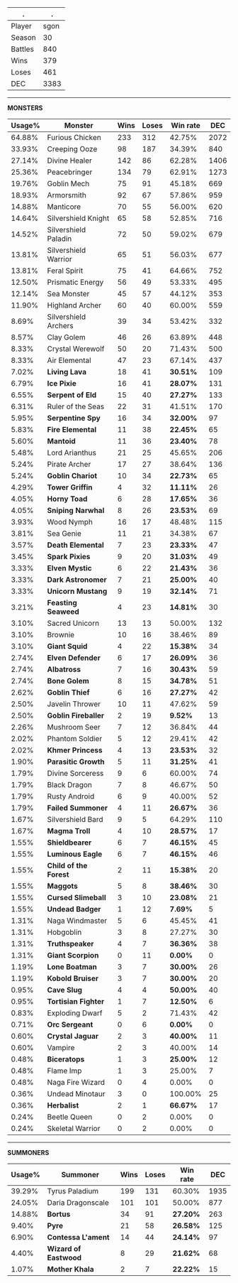 .|.
|-|-
Player|sgon
Season|30
Battles|840
Wins|379
Loses|461
DEC|3383

---
**MONSTERS**

Usage%|Monster|Wins|Loses|Win rate|DEC|
-|-|-|-|-|-|
64.88%|Furious Chicken|233|312|42.75%|2072|
33.93%|Creeping Ooze|98|187|34.39%|840|
27.14%|Divine Healer|142|86|62.28%|1406|
25.36%|Peacebringer|134|79|62.91%|1273|
19.76%|Goblin Mech|75|91|45.18%|669|
18.93%|Armorsmith|92|67|57.86%|959|
14.88%|Manticore|70|55|56.00%|620|
14.64%|Silvershield Knight|65|58|52.85%|716|
14.52%|Silvershield Paladin|72|50|59.02%|679|
13.81%|Silvershield Warrior|65|51|56.03%|677|
13.81%|Feral Spirit|75|41|64.66%|752|
12.50%|Prismatic Energy|56|49|53.33%|495|
12.14%|Sea Monster|45|57|44.12%|353|
11.90%|Highland Archer|60|40|60.00%|559|
8.69%|Silvershield Archers|39|34|53.42%|332|
8.57%|Clay Golem|46|26|63.89%|448|
8.33%|Crystal Werewolf|50|20|71.43%|500|
8.33%|Air Elemental|47|23|67.14%|437|
7.02%|**Living Lava**|18|41|**30.51%**|109|
6.79%|**Ice Pixie**|16|41|**28.07%**|131|
6.55%|**Serpent of Eld**|15|40|**27.27%**|133|
6.31%|Ruler of the Seas|22|31|41.51%|170|
5.95%|**Serpentine Spy**|16|34|**32.00%**|97|
5.83%|**Fire Elemental**|11|38|**22.45%**|65|
5.60%|**Mantoid**|11|36|**23.40%**|78|
5.48%|Lord Arianthus|21|25|45.65%|206|
5.24%|Pirate Archer|17|27|38.64%|136|
5.24%|**Goblin Chariot**|10|34|**22.73%**|65|
4.29%|**Tower Griffin**|4|32|**11.11%**|26|
4.05%|**Horny Toad**|6|28|**17.65%**|36|
4.05%|**Sniping Narwhal**|8|26|**23.53%**|69|
3.93%|Wood Nymph|16|17|48.48%|115|
3.81%|Sea Genie|11|21|34.38%|67|
3.57%|**Death Elemental**|7|23|**23.33%**|47|
3.45%|**Spark Pixies**|9|20|**31.03%**|49|
3.33%|**Elven Mystic**|6|22|**21.43%**|36|
3.33%|**Dark Astronomer**|7|21|**25.00%**|40|
3.33%|**Unicorn Mustang**|9|19|**32.14%**|71|
3.21%|**Feasting Seaweed**|4|23|**14.81%**|30|
3.10%|Sacred Unicorn|13|13|50.00%|132|
3.10%|Brownie|10|16|38.46%|89|
3.10%|**Giant Squid**|4|22|**15.38%**|34|
2.74%|**Elven Defender**|6|17|**26.09%**|36|
2.74%|**Albatross**|7|16|**30.43%**|59|
2.74%|**Bone Golem**|8|15|**34.78%**|51|
2.62%|**Goblin Thief**|6|16|**27.27%**|42|
2.50%|Javelin Thrower|10|11|47.62%|59|
2.50%|**Goblin Fireballer**|2|19|**9.52%**|13|
2.26%|Mushroom Seer|7|12|36.84%|44|
2.02%|Phantom Soldier|5|12|29.41%|42|
2.02%|**Khmer Princess**|4|13|**23.53%**|32|
1.90%|**Parasitic Growth**|5|11|**31.25%**|41|
1.79%|Divine Sorceress|9|6|60.00%|74|
1.79%|Black Dragon|7|8|46.67%|50|
1.79%|Rusty Android|6|9|40.00%|52|
1.79%|**Failed Summoner**|4|11|**26.67%**|36|
1.67%|Silvershield Bard|9|5|64.29%|110|
1.67%|**Magma Troll**|4|10|**28.57%**|17|
1.55%|**Shieldbearer**|6|7|**46.15%**|45|
1.55%|**Luminous Eagle**|6|7|**46.15%**|46|
1.55%|**Child of the Forest**|2|11|**15.38%**|20|
1.55%|**Maggots**|5|8|**38.46%**|30|
1.55%|**Cursed Slimeball**|3|10|**23.08%**|21|
1.55%|**Undead Badger**|1|12|**7.69%**|5|
1.31%|Naga Windmaster|5|6|45.45%|41|
1.31%|Hobgoblin|3|8|27.27%|30|
1.31%|**Truthspeaker**|4|7|**36.36%**|38|
1.31%|**Giant Scorpion**|0|11|**0.00%**|0|
1.19%|**Lone Boatman**|3|7|**30.00%**|26|
1.19%|**Kobold Bruiser**|3|7|**30.00%**|20|
0.95%|**Cave Slug**|4|4|**50.00%**|40|
0.95%|**Tortisian Fighter**|1|7|**12.50%**|6|
0.83%|Exploding Dwarf|5|2|71.43%|42|
0.71%|**Orc Sergeant**|0|6|**0.00%**|0|
0.60%|**Crystal Jaguar**|2|3|**40.00%**|11|
0.60%|Vampire|2|3|40.00%|14|
0.48%|**Biceratops**|1|3|**25.00%**|12|
0.48%|Flame Imp|1|3|25.00%|7|
0.48%|Naga Fire Wizard|0|4|0.00%|0|
0.36%|Undead Minotaur|3|0|100.00%|25|
0.36%|**Herbalist**|2|1|**66.67%**|17|
0.24%|Beetle Queen|0|2|0.00%|0|
0.24%|Skeletal Warrior|0|2|0.00%|0|

---
**SUMMONERS**

Usage%|Summoner|Wins|Loses|Win rate|DEC|
-|-|-|-|-|-|
39.29%|Tyrus Paladium|199|131|60.30%|1935|
24.05%|Daria Dragonscale|101|101|50.00%|877|
14.88%|**Bortus**|34|91|**27.20%**|263|
9.40%|**Pyre**|21|58|**26.58%**|125|
6.90%|**Contessa L'ament**|14|44|**24.14%**|97|
4.40%|**Wizard of Eastwood**|8|29|**21.62%**|68|
1.07%|**Mother Khala**|2|7|**22.22%**|15|
